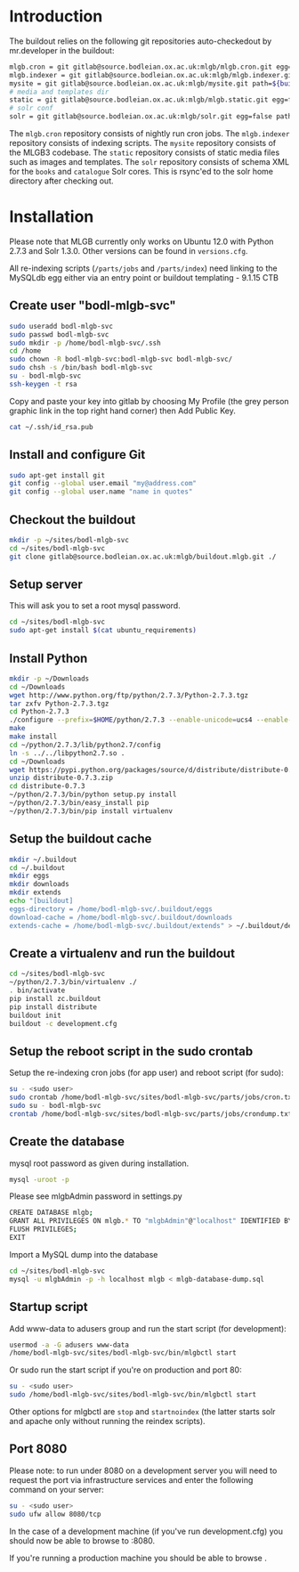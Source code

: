 Introduction
============

The buildout relies on the following git repositories auto-checkedout by mr.developer in the buildout:

```bash
mlgb.cron = git gitlab@source.bodleian.ox.ac.uk:mlgb/mlgb.cron.git egg=false
mlgb.indexer = git gitlab@source.bodleian.ox.ac.uk:mlgb/mlgb.indexer.git
mysite = git gitlab@source.bodleian.ox.ac.uk:mlgb/mysite.git path=${buildout:directory}
# media and templates dir 
static = git gitlab@source.bodleian.ox.ac.uk:mlgb/mlgb.static.git egg=false path=${buildout:directory}
# solr conf
solr = git gitlab@source.bodleian.ox.ac.uk:mlgb/solr.git egg=false path=${buildout:directory}
```

The ```mlgb.cron``` repository consists of nightly run cron jobs.
The ```mlgb.indexer``` repository consists of indexing scripts.
The ```mysite``` repository consists of the MLGB3 codebase.
The ```static``` repository consists of static media files such as images and templates.
The ```solr``` repository consists of schema XML for the ```books``` and ```catalogue``` Solr cores. This is rsync'ed to the solr home directory after checking out.

Installation
============

Please note that MLGB currently only works on Ubuntu 12.0 with Python 2.7.3 and Solr 1.3.0. Other versions can be found in ```versions.cfg```.

All re-indexing scripts (```/parts/jobs``` and ```/parts/index```) need linking to the MySQLdb egg either via an entry point or buildout templating - 9.1.15 CTB

Create user "bodl-mlgb-svc"
------------------
```bash
sudo useradd bodl-mlgb-svc
sudo passwd bodl-mlgb-svc
sudo mkdir -p /home/bodl-mlgb-svc/.ssh
cd /home
sudo chown -R bodl-mlgb-svc:bodl-mlgb-svc bodl-mlgb-svc/
sudo chsh -s /bin/bash bodl-mlgb-svc
su - bodl-mlgb-svc
ssh-keygen -t rsa
```
Copy and paste your key into gitlab by choosing My Profile (the grey person graphic link in the top right hand corner) then Add Public Key.

```bash
cat ~/.ssh/id_rsa.pub
```

Install and configure Git
-------------------------

```bash
sudo apt-get install git
git config --global user.email "my@address.com"
git config --global user.name "name in quotes"
```

Checkout the buildout
---------------------

```bash
mkdir -p ~/sites/bodl-mlgb-svc
cd ~/sites/bodl-mlgb-svc
git clone gitlab@source.bodleian.ox.ac.uk:mlgb/buildout.mlgb.git ./
```

Setup server
------------

This will ask you to set a root mysql password.

```bash
cd ~/sites/bodl-mlgb-svc
sudo apt-get install $(cat ubuntu_requirements)
```

Install Python
--------------

```bash
mkdir -p ~/Downloads
cd ~/Downloads
wget http://www.python.org/ftp/python/2.7.3/Python-2.7.3.tgz
tar zxfv Python-2.7.3.tgz
cd Python-2.7.3
./configure --prefix=$HOME/python/2.7.3 --enable-unicode=ucs4 --enable-shared LDFLAGS="-Wl,-rpath=/home/bodl-mlgb-svc/python/2.7.3/lib"
make
make install
cd ~/python/2.7.3/lib/python2.7/config
ln -s ../../libpython2.7.so .
cd ~/Downloads
wget https://pypi.python.org/packages/source/d/distribute/distribute-0.7.3.zip
unzip distribute-0.7.3.zip
cd distribute-0.7.3
~/python/2.7.3/bin/python setup.py install
~/python/2.7.3/bin/easy_install pip
~/python/2.7.3/bin/pip install virtualenv
```

Setup the buildout cache
------------------------

```bash
mkdir ~/.buildout
cd ~/.buildout
mkdir eggs
mkdir downloads
mkdir extends
echo "[buildout]
eggs-directory = /home/bodl-mlgb-svc/.buildout/eggs
download-cache = /home/bodl-mlgb-svc/.buildout/downloads
extends-cache = /home/bodl-mlgb-svc/.buildout/extends" > ~/.buildout/default.cfg
```

Create a virtualenv and run the buildout
----------------------------------------

```bash
cd ~/sites/bodl-mlgb-svc
~/python/2.7.3/bin/virtualenv ./
. bin/activate
pip install zc.buildout
pip install distribute
buildout init
buildout -c development.cfg
```

Setup the reboot script in the sudo crontab
-------------------------------------------

Setup the re-indexing cron jobs (for app user) and reboot script (for sudo):

```bash
su - <sudo user>
sudo crontab /home/bodl-mlgb-svc/sites/bodl-mlgb-svc/parts/jobs/cron.txt
sudo su - bodl-mlgb-svc
crontab /home/bodl-mlgb-svc/sites/bodl-mlgb-svc/parts/jobs/crondump.txt
```
Create the database
-------------------

mysql root password as given during installation.

```bash
mysql -uroot -p
```

Please see mlgbAdmin password in settings.py

```bash
CREATE DATABASE mlgb;
GRANT ALL PRIVILEGES ON mlgb.* TO "mlgbAdmin"@"localhost" IDENTIFIED BY "<password here>";
FLUSH PRIVILEGES;
EXIT
```

Import a MySQL dump into the database

```bash
cd ~/sites/bodl-mlgb-svc
mysql -u mlgbAdmin -p -h localhost mlgb < mlgb-database-dump.sql 
```


Startup script
--------------

Add www-data to adusers group and run the start script (for development):

```bash
usermod -a -G adusers www-data
/home/bodl-mlgb-svc/sites/bodl-mlgb-svc/bin/mlgbctl start 
```

Or sudo run the start script if you're on production and port 80:

```bash
su - <sudo user>
sudo /home/bodl-mlgb-svc/sites/bodl-mlgb-svc/bin/mlgbctl start 
```

Other options for mlgbctl are ```stop``` and ```startnoindex``` (the latter starts solr and apache only without running the reindex scripts).


Port 8080
---------

Please note: to run under 8080 on a development server you will need to request the port via infrastructure services and enter the following command on your server:

```bash
su - <sudo user>
sudo ufw allow 8080/tcp
```

In the case of a development machine (if you've run development.cfg) you should now be able to browse to <your url>:8080.

If you're running a production machine you should be able to browse <your url>.

